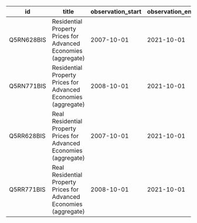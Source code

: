| id         | title                                                               | observation_start   | observation_end   |
|------------|---------------------------------------------------------------------|---------------------|-------------------|
| Q5RN628BIS | Residential Property Prices for Advanced Economies (aggregate)      | 2007-10-01          | 2021-10-01        |
| Q5RN771BIS | Residential Property Prices for Advanced Economies (aggregate)      | 2008-10-01          | 2021-10-01        |
| Q5RR628BIS | Real Residential Property Prices for Advanced Economies (aggregate) | 2007-10-01          | 2021-10-01        |
| Q5RR771BIS | Real Residential Property Prices for Advanced Economies (aggregate) | 2008-10-01          | 2021-10-01        |